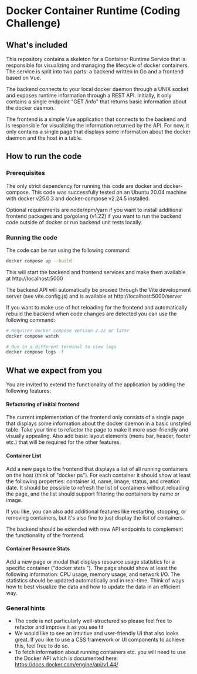 # Docker Container Runtime (Coding Challenge)

## What's included
This repository contains a skeleton for a Container Runtime Service that is responsible for visualizing and managing the 
lifecycle of docker containers. The service is split into two parts: a backend written in Go and a frontend based on Vue.

The backend connects to your local docker daemon through a UNIX socket and exposes runtime information through a REST API. 
Initially, it only contains a single endpoint "GET /info" that returns basic information about the docker daemon.

The frontend is a simple Vue application that connects to the backend and is responsible for visualizing the information 
returned by the API. For now, it only contains a single page that displays some information about the docker daemon and 
the host in a table.


## How to run the code

### Prerequisites
The only strict dependency for running this code are docker and docker-compose.
This code was successfully tested on an Ubuntu 20.04 machine with docker v25.0.3 and docker-compose v2.24.5 installed.

Optional requirements are node/npm/yarn if you want to install additional frontend packages and go/golang (v1.22) if
you want to run the backend code outside of docker or run backend unit tests locally.

### Running the code

The code can be run using the following command:
```bash
docker compose up --build
```

This will start the backend and frontend services and make them available at http://localhost:5000

The backend API will automatically be proxied through the Vite development server (see vite.config.js) and is
available at http://localhost:5000/server

If you want to make use of hot reloading for the frontend and automatically rebuild the backend when code
changes are detected you can use the following command:
```bash
# Requires docker compose version 2.22 or later
docker compose watch

# Run in a different terminal to view logs
docker compose logs -f
```


## What we expect from you
You are invited to extend the functionality of the application by adding the following features:

#### Refactoring of initial frontend
The current implementation of the frontend only consists of a single page that displays some information about
the docker daemon in a basic unstyled table. Take your time to refactor the page to make it more user-friendly and 
visually appealing. Also add basic layout elements (menu bar, header, footer etc.) that will be required for
the other features.

#### Container List
Add a new page to the frontend that displays a list of all running containers on the host (think of "docker ps"). For 
each container it should show at least the following properties: container id, name, image, status, and creation date.
It should be possible to refresh the list of containers without reloading the page, and the list should support 
filtering the containers by name or image.

If you like, you can also add additional features like restarting, stopping, or removing containers, but it's also fine
to just display the list of containers.

The backend should be extended with new API endpoints to complement the functionality of the frontend.

#### Container Resource Stats
Add a new page or modal that displays resource usage statistics for a specific container ("docker stats <container-id>"). 
The page should show at least the following information: CPU usage, memory usage, and network I/O. 
The statistics should be updated automatically and in real-time. Think of ways how to best visualize the data and how
to update the data in an efficient way.


### General hints
- The code is not particularly well-structured so please feel free to refactor and improve it as you see fit
- We would like to see an intuitive and user-friendly UI that also looks great. If you like to use a CSS framework 
  or UI components to achieve this, feel free to do so.
- To fetch information about running containers etc. you will need to use the Docker API which is documented here:
  https://docs.docker.com/engine/api/v1.44/
